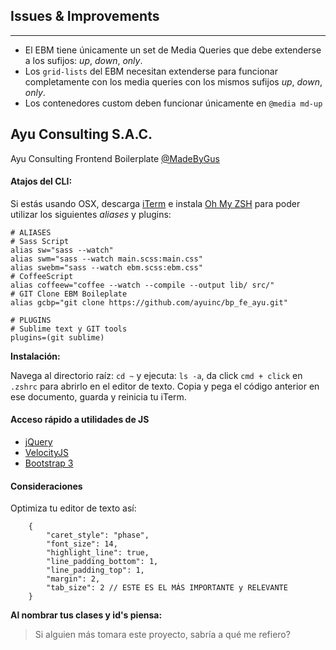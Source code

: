 ## Issues & Improvements
---

- El EBM tiene únicamente un set de Media Queries que debe extenderse a los sufijos: _up_, _down_, _only_.
- Los `grid-lists` del EBM necesitan extenderse para funcionar completamente con los media queries con los mismos sufijos _up_, _down_, _only_.
- Los contenedores custom deben funcionar únicamente en `@media md-up`


## Ayu Consulting S.A.C.

Ayu Consulting Frontend Boilerplate [@MadeByGus](http://soygus.com)

#### Atajos del CLI:

Si estás usando OSX, descarga [iTerm](http://iterm2.com/) e instala [Oh My ZSH](https://github.com/robbyrussell/oh-my-zsh) para poder utilizar los siguientes _aliases_ y plugins:

	# ALIASES
	# Sass Script
	alias sw="sass --watch"
	alias swm="sass --watch main.scss:main.css"
	alias swebm="sass --watch ebm.scss:ebm.css"
	# CoffeeScript
	alias coffeew="coffee --watch --compile --output lib/ src/"
	# GIT Clone EBM Boileplate
	alias gcbp="git clone https://github.com/ayuinc/bp_fe_ayu.git"

	# PLUGINS
	# Sublime text y GIT tools
	plugins=(git sublime)

__Instalación:__

Navega al directorio raíz: `cd ~` y ejecuta: `ls -a`, da click `cmd + click` en `.zshrc` para abrirlo en el editor de texto. Copia y pega el código anterior en ese documento, guarda y reinicia tu iTerm.

#### Acceso rápido a utilidades de JS

- [jQuery](http://jquery.com/download/)
- [VelocityJS](http://julian.com/research/velocity/)
- [Bootstrap 3](http://getbootstrap.com)

#### Consideraciones

Optimiza tu editor de texto así: 

		{
			"caret_style": "phase",
			"font_size": 14,
			"highlight_line": true,
			"line_padding_bottom": 1,
			"line_padding_top": 1,
			"margin": 2,
			"tab_size": 2 // ESTE ES EL MÁS IMPORTANTE y RELEVANTE
		}

__Al nombrar tus clases y id's piensa:__

> Si alguien más tomara este proyecto, sabría a qué me refiero?

